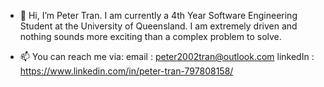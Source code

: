 - 👋 Hi, I’m Peter Tran. I am currently a 4th Year Software Engineering Student at the University of Queensland.
I am extremely driven and nothing sounds more exciting than a complex problem to solve.


- 📫 You can reach me via:
email : peter2002tran@outlook.com
linkedIn : https://www.linkedin.com/in/peter-tran-797808158/
   
<!---
peter-tr/peter-tr is a ✨ special ✨ repository because its `README.md` (this file) appears on your GitHub profile.
You can click the Preview link to take a look at your changes.
--->

